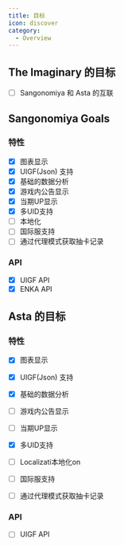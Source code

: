 ```yaml
---
title: 目标
icon: discover
category:
  - Overview
---
```


## The Imaginary 的目标

- [ ] Sangonomiya 和 Asta 的互联

## Sangonomiya Goals

### 特性

- [x] 图表显示
- [x] UIGF(Json) 支持
- [x] 基础的数据分析
- [x] 游戏内公告显示
- [x] 当期UP显示
- [x] 多UID支持
- [ ] 本地化
- [ ] 国际服支持
- [ ] 通过代理模式获取抽卡记录

### API

- [x] UIGF API
- [x] ENKA API

## Asta 的目标

### 特性

- [x] 图表显示
- [x] UIGF(Json) 支持
- [x] 基础的数据分析
- [ ] 游戏内公告显示
- [ ] 当期UP显示
- [x] 多UID支持
- [ ] Localizati本地化on
- [ ] 国际服支持
- [ ] 通过代理模式获取抽卡记录


### API

- [ ] UIGF API
